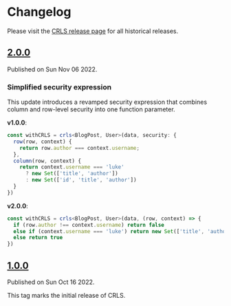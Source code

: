 # Changelog

Please visit the [CRLS release page](https://github.com/lukecarr/crls/releases) for all historical releases.

## [2.0.0](https://github.com/lukecarr/crls/releases/tag/v2.0.0)

Published on Sun Nov 06 2022.

### Simplified security expression

This update introduces a revamped security expression that combines column and row-level security into one
function parameter.

**v1.0.0**:

```ts
const withCRLS = crls<BlogPost, User>(data, security: {
  row(row, context) {
    return row.author === context.username;
  },
  column(row, context) {
    return context.username === 'luke'
      ? new Set(['title', 'author'])
      : new Set(['id', 'title', 'author'])
  }
})
```

**v2.0.0**:

```ts
const withCRLS = crls<BlogPost, User>(data, (row, context) => {
  if (row.author !== context.username) return false
  else if (context.username === 'luke') return new Set(['title', 'author'])
  else return true
})
```

## [1.0.0](https://github.com/lukecarr/crls/releases/tag/v1.0.0)

Published on Sun Oct 16 2022.

This tag marks the initial release of CRLS.
